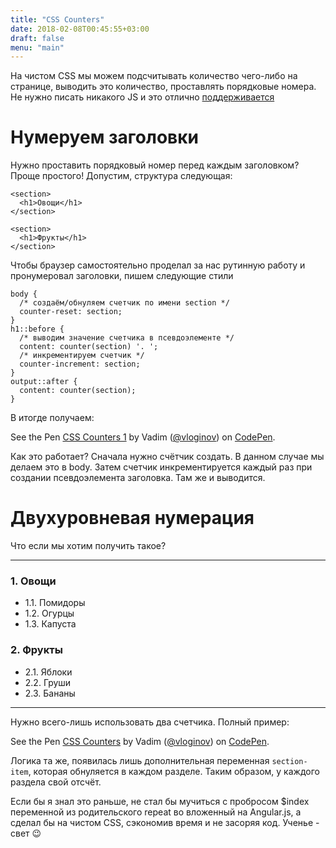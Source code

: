 ```yaml
---
title: "CSS Counters"
date: 2018-02-08T00:45:55+03:00
draft: false
menu: "main"
---
```

На чистом CSS мы можем подсчитывать количество чего-либо на странице, выводить это количество, проставлять порядковые номера. Не нужно писать никакого JS и это отлично [поддерживается](https://caniuse.com/#feat=css-counters)

# Нумеруем заголовки

Нужно проставить порядковый номер перед каждым заголовком? Проще простого! Допустим, структура следующая:
```
<section>
  <h1>Овощи</h1>
</section>

<section>
  <h1>Фрукты</h1>
</section>
```

Чтобы браузер самостоятельно проделал за нас рутинную работу и пронумеровал заголовки, пишем следующие стили
```
body {
  /* создаём/обнуляем счетчик по имени section */
  counter-reset: section;
}
h1::before {
  /* выводим значение счетчика в псевдоэлементе */
  content: counter(section) '. ';
  /* инкрементируем счетчик */
  counter-increment: section;
}
output::after {
  content: counter(section);
}
```

В итогде получаем:

<p data-height="265" data-theme-id="light" data-slug-hash="yjNGeq" data-default-tab="result" data-user="vloginov" data-embed-version="2" data-pen-title="CSS Counters 1" class="codepen">See the Pen <a href="https://codepen.io/vloginov/pen/yjNGeq/">CSS Counters 1</a> by Vadim (<a href="https://codepen.io/vloginov">@vloginov</a>) on <a href="https://codepen.io">CodePen</a>.</p>
<script async src="https://static.codepen.io/assets/embed/ei.js"></script>

Как это работает?
Сначала нужно счётчик создать. В данном случае мы делаем это в body.
Затем счетчик инкрементируется каждый раз при создании псевдоэлемента заголовка. Там же и выводится.

# Двухуровневая нумерация

Что если мы хотим получить такое?

---
### 1. Овощи
- 1.1. Помидоры
- 1.2. Огурцы
- 1.3. Капуста

### 2. Фрукты
- 2.1. Яблоки
- 2.2. Груши
- 2.3. Бананы

---

Нужно всего-лишь использовать два счетчика. Полный пример:

<p data-height="421" data-theme-id="light" data-slug-hash="GdJPpj" data-default-tab="html,result" data-user="vloginov" data-embed-version="2" data-pen-title="CSS Counters" class="codepen">See the Pen <a href="https://codepen.io/vloginov/pen/GdJPpj/">CSS Counters</a> by Vadim (<a href="https://codepen.io/vloginov">@vloginov</a>) on <a href="https://codepen.io">CodePen</a>.</p>
<script async src="https://static.codepen.io/assets/embed/ei.js"></script>

Логика та же, появилась лишь дополнительная переменная `section-item`, которая обнуляется в каждом разделе. Таким образом, у каждого раздела свой отсчёт.

Если бы я знал это раньше, не стал бы мучиться с пробросом $index переменной из родительского repeat во вложенный на Angular.js, а сделал бы на чистом CSS, сэкономив время и не засоряя код. Ученье - свет 😉